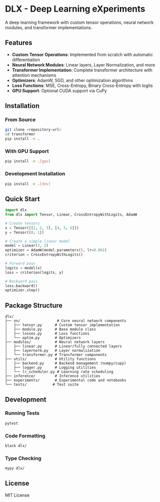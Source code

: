 # DLX - Deep Learning eXperiments

A deep learning framework with custom tensor operations, neural network modules, and transformer implementations.

## Features

- **Custom Tensor Operations**: Implemented from scratch with automatic differentiation
- **Neural Network Modules**: Linear layers, Layer Normalization, and more
- **Transformer Implementation**: Complete transformer architecture with attention mechanisms
- **Optimizers**: AdamW, SGD, and other optimization algorithms
- **Loss Functions**: MSE, Cross-Entropy, Binary Cross-Entropy with logits
- **GPU Support**: Optional CUDA support via CuPy

## Installation

### From Source

```bash
git clone <repository-url>
cd transformer
pip install -e .
```

### With GPU Support

```bash
pip install -e .[gpu]
```

### Development Installation

```bash
pip install -e .[dev]
```

## Quick Start

```python
import dlx
from dlx import Tensor, Linear, CrossEntropyWithLogits, AdamW

# Create tensors
x = Tensor([[1, 2, 3], [4, 5, 6]])
y = Tensor([0, 1])

# Create a simple linear model
model = Linear(3, 2)
optimizer = AdamW(model.parameters(), lr=0.001)
criterion = CrossEntropyWithLogits()

# Forward pass
logits = model(x)
loss = criterion(logits, y)

# Backward pass
loss.backward()
optimizer.step()
```

## Package Structure

```
dlx/
├── nn/                 # Core neural network components
│   ├── tensor.py      # Custom tensor implementation
│   ├── module.py      # Base module class
│   ├── losses.py      # Loss functions
│   └── optim.py       # Optimizers
├── modules/           # Neural network layers
│   ├── linear.py      # Linear/fully connected layers
│   ├── layernorm.py   # Layer normalization
│   └── transformer.py # Transformer components
├── utils/             # Utility functions
│   ├── backend.py     # Backend management (numpy/cupy)
│   ├── logger.py      # Logging utilities
│   └── lr_scheduler.py # Learning rate scheduling
├── inference/         # Inference utilities
├── experiments/       # Experimental code and notebooks
└── tests/            # Test suite
```

## Development

### Running Tests

```bash
pytest
```

### Code Formatting

```bash
black dlx/
```

### Type Checking

```bash
mypy dlx/
```

## License

MIT License

